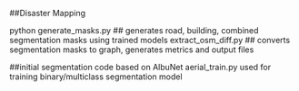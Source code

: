 ##Disaster Mapping

python generate_masks.py ## generates road, building, combined segmentation masks using trained models
extract_osm_diff.py ## converts segmentation masks to graph, generates metrics and output files


##initial segmentation code based on AlbuNet 
aerial_train.py used for training binary/multiclass segmentation model